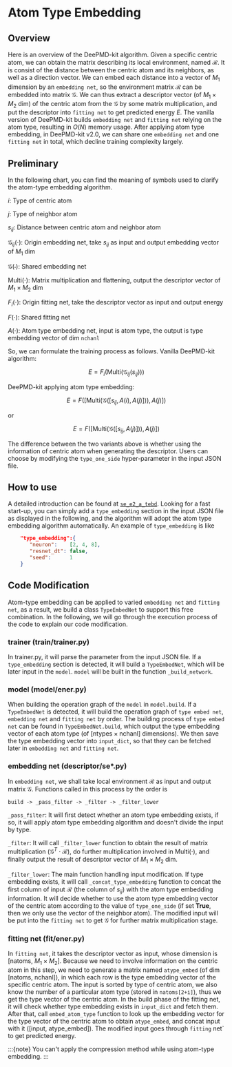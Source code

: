 # Atom Type Embedding
## Overview
Here is an overview of the DeePMD-kit algorithm. Given a specific centric atom, we can obtain the matrix describing its local environment, named $\mathcal R$. It is consist of the distance between the centric atom and its neighbors, as well as a direction vector. We can embed each distance into a vector of $M_1$ dimension by an `embedding net`, so the environment matrix $\mathcal R$ can be embedded into matrix $\mathcal G$. We can thus extract a descriptor vector (of $M_1 \times M_2$ dim) of the centric atom from the $\mathcal G$ by some matrix multiplication, and put the descriptor into `fitting net` to get predicted energy $E$. The vanilla version of DeePMD-kit builds `embedding net` and `fitting net` relying on the atom type, resulting in $O(N)$ memory usage. After applying atom type embedding, in DeePMD-kit v2.0, we can share one `embedding net` and one `fitting net` in total, which decline training complexity largely. 

## Preliminary
In the following chart, you can find the meaning of symbols used to clarify the atom-type embedding algorithm.

<!-- GitHub Markdown cannot render math in a table... -->
$i$: Type of centric atom

$j$: Type of neighbor atom

$s_{ij}$: Distance between centric atom and neighbor atom

$\mathcal G_{ij}(\cdot)$: Origin embedding net, take $s_{ij}$ as input and output embedding vector of $M_1$ dim

$\mathcal G(\cdot)$: Shared embedding net

$\text{Multi}(\cdot)$: Matrix multiplication and flattening, output the descriptor vector of $M_1\times M_2$ dim

$F_i(\cdot)$: Origin fitting net, take the descriptor vector as input and output energy

$F(\cdot)$: Shared fitting net

$A(\cdot)$: Atom type embedding net, input is atom type, the output is type embedding vector of dim `nchanl`

So, we can formulate the training process as follows.
Vanilla DeePMD-kit algorithm:

$$E = F_i( \text{Multi}( \mathcal G_{ij}( s_{ij} ) ) )$$

DeePMD-kit applying atom type embedding:

$$E = F( [ \text{Multi}( \mathcal G( [s_{ij}, A(i), A(j)] ) ), A(j)] )$$

or 

$$E = F( [ \text{Multi}( \mathcal G( [s_{ij}, A(j)] ) ), A(j)] )$$

The difference between the two variants above is whether using the information of centric atom when generating the descriptor. Users can choose by modifying the `type_one_side` hyper-parameter in the input JSON file.

## How to use
A detailed introduction can be found at [`se_e2_a_tebd`](../model/train-se-e2-a-tebd.md). Looking for a fast start-up, you can simply add a `type_embedding` section in the input JSON file as displayed in the following, and the algorithm will adopt the atom type embedding algorithm automatically.
An example of `type_embedding` is like
```json
    "type_embedding":{
       "neuron":    [2, 4, 8],
       "resnet_dt": false,
       "seed":      1
    }
```


## Code Modification
Atom-type embedding can be applied to varied `embedding net` and `fitting net`, as a result, we build a class `TypeEmbedNet` to support this free combination. In the following, we will go through the execution process of the code to explain our code modification.

### trainer (train/trainer.py)
In trainer.py, it will parse the parameter from the input JSON file. If a `type_embedding` section is detected, it will build a `TypeEmbedNet`, which will be later input in the `model`. `model` will be built in the function `_build_network`.
### model (model/ener.py)
When building the operation graph of the `model` in `model.build`. If a `TypeEmbedNet` is detected, it will build the operation graph of `type embed net`, `embedding net` and `fitting net` by order. The building process of `type embed net` can be found in `TypeEmbedNet.build`, which output the type embedding vector of each atom type (of [$\text{ntypes} \times \text{nchanl}$] dimensions). We then save the type embedding vector into `input_dict`, so that they can be fetched later in `embedding net` and `fitting net`.
### embedding net (descriptor/se*.py)
In `embedding net`, we shall take local environment $\mathcal R$ as input and output matrix $\mathcal G$. Functions called in this process by the order is 
```
build -> _pass_filter -> _filter -> _filter_lower 
```
`_pass_filter`: It will first detect whether an atom type embedding exists, if so, it will apply atom type embedding algorithm and doesn't divide the input by type.

`_filter`: It will call `_filter_lower` function to obtain the result of matrix multiplication ($\mathcal G^T\cdot \mathcal R$), do further multiplication involved in $\text{Multi}(\cdot)$, and finally output the result of descriptor vector of $M_1 \times M_2$ dim.

`_filter_lower`: The main function handling input modification. If type embedding exists, it will call `_concat_type_embedding` function to concat the first column of input $\mathcal R$ (the column of $s_{ij}$) with the atom type embedding information. It will decide whether to use the atom type embedding vector of the centric atom according to the value of `type_one_side` (if set **True**, then we only use the vector of the neighbor atom). The modified input will be put into the `fitting net` to get $\mathcal G$ for further matrix multiplication stage.

### fitting net (fit/ener.py)
In `fitting net`, it takes the descriptor vector as input, whose dimension is [natoms, $M_1\times M_2$]. Because we need to involve information on the centric atom in this step, we need to generate a matrix named `atype_embed` (of dim [natoms, nchanl]), in which each row is the type embedding vector of the specific centric atom. The input is sorted by type of centric atom, we also know the number of a particular atom type (stored in `natoms[2+i]`), thus we get the type vector of the centric atom. In the build phase of the fitting net, it will check whether type embedding exists in `input_dict` and fetch them. After that, call `embed_atom_type` function to look up the embedding vector for the type vector of the centric atom to obtain `atype_embed`, and concat input with it ([input, atype_embed]). The modified input goes through `fitting` net` to get predicted energy.


:::{note}
You can't apply the compression method while using atom-type embedding.
:::
